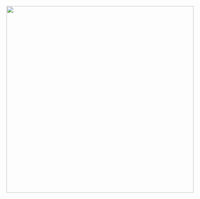 [<center><img src="https://streamlit.io/images/brand/streamlit-logo-primary-colormark-darktext.svg" width="500"></center>](https://streamlit.io/)
